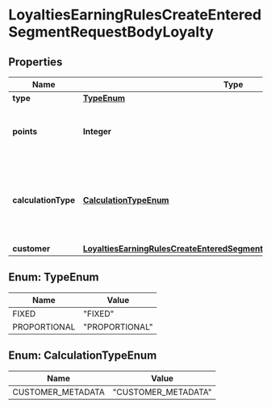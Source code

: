 

# LoyaltiesEarningRulesCreateEnteredSegmentRequestBodyLoyalty


## Properties

| Name | Type | Description |
|------------ | ------------- | ------------- |
|**type** | [**TypeEnum**](#TypeEnum) |  |
|**points** | **Integer** | Defines how the points will be added to the loyalty card. FIXED adds a fixed number of points. |
|**calculationType** | [**CalculationTypeEnum**](#CalculationTypeEnum) | CUSTOMER_METADATA: Customer Metadata (X points for every Y in metadata attribute, defined in the property key under the customer.metadata object) |
|**customer** | [**LoyaltiesEarningRulesCreateEnteredSegmentRequestBodyLoyaltyCustomer**](LoyaltiesEarningRulesCreateEnteredSegmentRequestBodyLoyaltyCustomer.md) |  |



## Enum: TypeEnum

| Name | Value |
|---- | -----|
| FIXED | &quot;FIXED&quot; |
| PROPORTIONAL | &quot;PROPORTIONAL&quot; |



## Enum: CalculationTypeEnum

| Name | Value |
|---- | -----|
| CUSTOMER_METADATA | &quot;CUSTOMER_METADATA&quot; |



